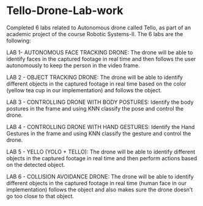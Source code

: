 # Tello-Drone-Lab-work

Completed 6 labs related to Autonomous drone called Tello, as part of an academic project of the course Robotic Systems-II. The 6 labs are the following:

LAB 1- AUTONOMOUS FACE TRACKING DRONE:
  The drone will be able to identify faces in the captured footage in real time and then follows the user autonomously to keep the person in the video frame.
  
LAB 2 - OBJECT TRACKING DRONE: The drone will be able to identify different objects in the captured footage in real time based on the color (yellow tea cup in our implementation) and follows the object.

LAB 3 - CONTROLLING DRONE WITH BODY POSTURES: Identify the body postures in the frame and using KNN classify the pose and control the drone.

LAB 4 - CONTROLLING DRONE WITH HAND GESTURES: Identify the Hand Gestures in the frame and using KNN classify the gesture and control the drone.

LAB 5 - YELLO (YOLO + TELLO): The drone will be able to identify different objects in the captured footage in real time and then perform actions based on the detected object.

LAB 6 - COLLISION AVOIDANCE DRONE: The drone will be able to identify different objects in the captured footage in real time (human face in our implementation) follows the object and also makes sure the drone doesn’t go too close to that object.

